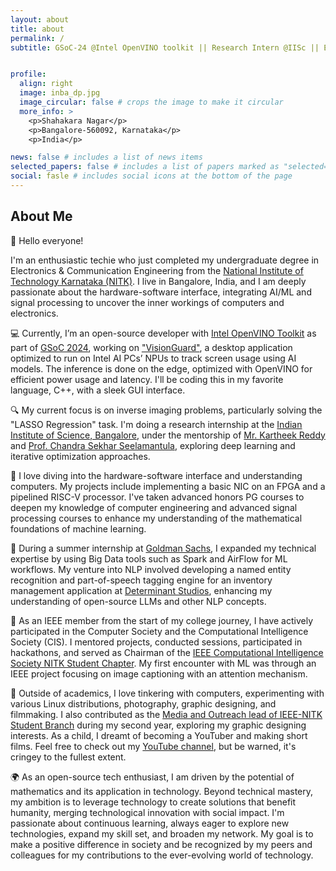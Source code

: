 ```yaml
---
layout: about
title: about
permalink: /
subtitle: GSoC-24 @Intel OpenVINO toolkit || Research Intern @IISc || Ex-Intern @Goldman Sach || ECE @NITK


profile:
  align: right
  image: inba_dp.jpg
  image_circular: false # crops the image to make it circular
  more_info: >
    <p>Shahakara Nagar</p>
    <p>Bangalore-560092, Karnataka</p>
    <p>India</p>

news: false # includes a list of news items
selected_papers: false # includes a list of papers marked as "selected={true}"
social: fasle # includes social icons at the bottom of the page
---
```


## About Me

👋 Hello everyone!

I'm an enthusiastic techie who just completed my undergraduate degree in Electronics & Communication Engineering from the [National Institute of Technology Karnataka (NITK)](https://www.nitk.ac.in). I live in Bangalore, India, and I am deeply passionate about the hardware-software interface, integrating AI/ML and signal processing to uncover the inner workings of computers and electronics.

💻 Currently, I’m an open-source developer with [Intel OpenVINO Toolkit](https://github.com/openvinotoolkit) as part of [GSoC 2024](https://summerofcode.withgoogle.com/programs/2024/organizations/openvino-toolkit), working on ["VisionGuard"](https://github.com/inbasperu/VisionGuard), a desktop application optimized to run on Intel AI PCs’ NPUs to track screen usage using AI models. The inference is done on the edge, optimized with OpenVINO for efficient power usage and latency. I'll be coding this in my favorite language, C++, with a sleek GUI interface.

🔍 My current focus is on inverse imaging problems, particularly solving the "LASSO Regression" task. I'm doing a research internship at the [Indian Institute of Science, Bangalore](https://iisc.ac.in), under the mentorship of [Mr. Kartheek Reddy](https://scholar.google.com/citations?user=3RvB_F8AAAAJ&hl=en) and [Prof. Chandra Sekhar Seelamantula](https://ee.iisc.ac.in/chandra-sekhar-seelamantula/), exploring deep learning and iterative optimization approaches.

🚀 I love diving into the hardware-software interface and understanding computers. My projects include implementing a basic NIC on an FPGA and a pipelined RISC-V processor. I've taken advanced honors PG courses to deepen my knowledge of computer engineering and advanced signal processing courses to enhance my understanding of the mathematical foundations of machine learning.

🌟 During a summer internship at [Goldman Sachs](https://www.goldmansachs.com/), I expanded my technical expertise by using Big Data tools such as Spark and AirFlow for ML workflows. My venture into NLP involved developing a named entity recognition and part-of-speech tagging engine for an inventory management application at [Determinant Studios](https://www.determinantstudios.com/), enhancing my understanding of open-source LLMs and other NLP concepts.

📄 As an IEEE member from the start of my college journey, I have actively participated in the Computer Society and the Computational Intelligence Society (CIS). I mentored projects, conducted sessions, participated in hackathons, and served as Chairman of the [IEEE Computational Intelligence Society NITK Student Chapter](https://drive.google.com/drive/folders/1FgTqNl34U3OFpzElQ0rRkaHE2iargTIX?usp=sharing). My first encounter with ML was through an IEEE project focusing on image captioning with an attention mechanism.

🎨 Outside of academics, I love tinkering with computers, experimenting with various Linux distributions, photography, graphic designing, and filmmaking. I also contributed as the [Media and Outreach lead of IEEE-NITK Student Branch](https://www.instagram.com/ieee_nitk/?hl=en) during my second year, exploring my graphic designing interests. As a child, I dreamt of becoming a YouTuber and making short films. Feel free to check out my [YouTube channel](https://www.youtube.com/channel/UCRetyVD94WHmt5cRjFx_K4w), but be warned, it's cringey to the fullest extent.

🌍 As an open-source tech enthusiast, I am driven by the potential of mathematics and its application in technology. Beyond technical mastery, my ambition is to leverage technology to create solutions that benefit humanity, merging technological innovation with social impact. I'm passionate about continuous learning, always eager to explore new technologies, expand my skill set, and broaden my network. My goal is to make a positive difference in society and be recognized by my peers and colleagues for my contributions to the ever-evolving world of technology.
